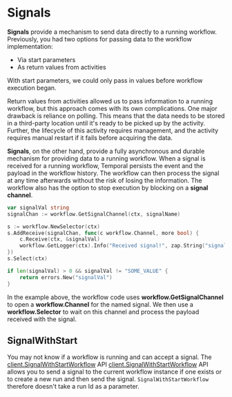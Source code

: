 # Signals

**Signals** provide a mechanism to send data directly to a running workflow. Previously, you had
two options for passing data to the workflow implementation:

* Via start parameters
* As return values from activities

With start parameters, we could only pass in values before workflow execution began.

Return values from activities allowed us to pass information to a running workflow, but this
approach comes with its own complications. One major drawback is reliance on polling. This means
that the data needs to be stored in a third-party location until it's ready to be picked up by
the activity. Further, the lifecycle of this activity requires management, and the activity
requires manual restart if it fails before acquiring the data.

**Signals**, on the other hand, provide a fully asynchronous and durable mechanism for providing data to
a running workflow. When a signal is received for a running workflow, Temporal persists the event
and the payload in the workflow history. The workflow can then process the signal at any time
afterwards without the risk of losing the information. The workflow also has the option to stop
execution by blocking on a **signal channel**.

```go
var signalVal string
signalChan := workflow.GetSignalChannel(ctx, signalName)

s := workflow.NewSelector(ctx)
s.AddReceive(signalChan, func(c workflow.Channel, more bool) {
    c.Receive(ctx, &signalVal)
    workflow.GetLogger(ctx).Info("Received signal!", zap.String("signal", signalName), zap.String("value", signalVal))
})
s.Select(ctx)

if len(signalVal) > 0 && signalVal != "SOME_VALUE" {
    return errors.New("signalVal")
}
```

In the example above, the workflow code uses **workflow.GetSignalChannel** to open a
**workflow.Channel** for the named signal. We then use a **workflow.Selector** to wait on this
channel and process the payload received with the signal.

## SignalWithStart

You may not know if a workflow is running and can accept a signal. The
[client.SignalWithStartWorkflow](https://pkg.go.dev/go.temporal.io/temporal/client#Client) API
[client.SignalWithStartWorkflow](https://pkg.go.dev/go.temporal.io/temporal/client#Client) API
allows you to send a signal to the current workflow instance if one exists or to create a new
run and then send the signal. `SignalWithStartWorkflow` therefore doesn't take a run Id as a 
parameter.